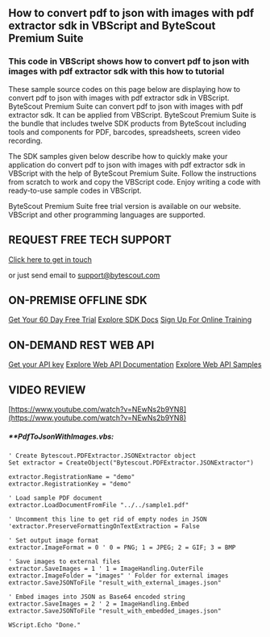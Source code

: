 ## How to convert pdf to json with images with pdf extractor sdk in VBScript and ByteScout Premium Suite

### This code in VBScript shows how to convert pdf to json with images with pdf extractor sdk with this how to tutorial

These sample source codes on this page below are displaying how to convert pdf to json with images with pdf extractor sdk in VBScript. ByteScout Premium Suite can convert pdf to json with images with pdf extractor sdk. It can be applied from VBScript. ByteScout Premium Suite is the bundle that includes twelve SDK products from ByteScout including tools and components for PDF, barcodes, spreadsheets, screen video recording.

The SDK samples given below describe how to quickly make your application do convert pdf to json with images with pdf extractor sdk in VBScript with the help of ByteScout Premium Suite. Follow the instructions from scratch to work and copy the VBScript code. Enjoy writing a code with ready-to-use sample codes in VBScript.

ByteScout Premium Suite free trial version is available on our website. VBScript and other programming languages are supported.

## REQUEST FREE TECH SUPPORT

[Click here to get in touch](https://bytescout.zendesk.com/hc/en-us/requests/new?subject=ByteScout%20Premium%20Suite%20Question)

or just send email to [support@bytescout.com](mailto:support@bytescout.com?subject=ByteScout%20Premium%20Suite%20Question) 

## ON-PREMISE OFFLINE SDK 

[Get Your 60 Day Free Trial](https://bytescout.com/download/web-installer?utm_source=github-readme)
[Explore SDK Docs](https://bytescout.com/documentation/index.html?utm_source=github-readme)
[Sign Up For Online Training](https://academy.bytescout.com/)


## ON-DEMAND REST WEB API

[Get your API key](https://pdf.co/documentation/api?utm_source=github-readme)
[Explore Web API Documentation](https://pdf.co/documentation/api?utm_source=github-readme)
[Explore Web API Samples](https://github.com/bytescout/ByteScout-SDK-SourceCode/tree/master/PDF.co%20Web%20API)

## VIDEO REVIEW

[https://www.youtube.com/watch?v=NEwNs2b9YN8](https://www.youtube.com/watch?v=NEwNs2b9YN8)




<!-- code block begin -->

##### ****PdfToJsonWithImages.vbs:**
    
```
' Create Bytescout.PDFExtractor.JSONExtractor object
Set extractor = CreateObject("Bytescout.PDFExtractor.JSONExtractor")

extractor.RegistrationName = "demo"
extractor.RegistrationKey = "demo"

' Load sample PDF document
extractor.LoadDocumentFromFile "../../sample1.pdf"

' Uncomment this line to get rid of empty nodes in JSON
'extractor.PreserveFormattingOnTextExtraction = False

' Set output image format
extractor.ImageFormat = 0 ' 0 = PNG; 1 = JPEG; 2 = GIF; 3 = BMP

' Save images to external files
extractor.SaveImages = 1 ' 1 = ImageHandling.OuterFile
extractor.ImageFolder = "images" ' Folder for external images
extractor.SaveJSONToFile "result_with_external_images.json"

' Embed images into JSON as Base64 encoded string
extractor.SaveImages = 2 ' 2 = ImageHandling.Embed
extractor.SaveJSONToFile "result_with_embedded_images.json"

WScript.Echo "Done."

```

<!-- code block end -->